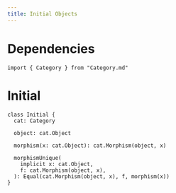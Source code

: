 ```yaml
---
title: Initial Objects
---
```


# Dependencies

```cicada
import { Category } from "Category.md"
```

# Initial

```cicada
class Initial {
  cat: Category

  object: cat.Object

  morphism(x: cat.Object): cat.Morphism(object, x)

  morphismUnique(
    implicit x: cat.Object,
    f: cat.Morphism(object, x),
  ): Equal(cat.Morphism(object, x), f, morphism(x))
}
```

